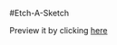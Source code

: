 #Etch-A-Sketch

Preview it by clicking [here](https://htmlpreview.github.io/?https://github.com/aristotle333/theodinproject/blob/master/Etch-A-Sketch/public_html/index.html)